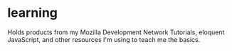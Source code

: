# learning
Holds products from my Mozilla Development Network Tutorials, eloquent JavaScript, and other resources I'm using to teach me the basics.
